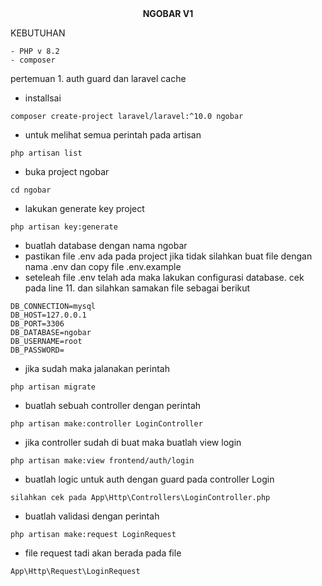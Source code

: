 <center><b>NGOBAR V1</b></center>

KEBUTUHAN
```
- PHP v 8.2
- composer
```

pertemuan 1. 
auth guard dan laravel cache
- installsai
```
composer create-project laravel/laravel:^10.0 ngobar
```
- untuk melihat semua perintah pada artisan
```
php artisan list
```
- buka project ngobar
```
cd ngobar
```
- lakukan generate key project
```
php artisan key:generate
```

- buatlah database dengan nama ngobar
- pastikan file .env ada pada project jika tidak silahkan buat file dengan nama .env dan copy file .env.example
- seteleah file .env telah ada maka lakukan configurasi database. cek pada line 11. dan silahkan samakan file sebagai berikut
```
DB_CONNECTION=mysql
DB_HOST=127.0.0.1
DB_PORT=3306
DB_DATABASE=ngobar
DB_USERNAME=root
DB_PASSWORD=
```
- jika sudah maka jalanakan perintah
```
php artisan migrate
```
- buatlah sebuah controller dengan perintah
```
php artisan make:controller LoginController
```
- jika controller sudah di buat maka buatlah view login
```
php artisan make:view frontend/auth/login
```
- buatlah logic untuk auth dengan guard pada controller Login
```
silahkan cek pada App\Http\Controllers\LoginController.php
```
- buatlah validasi dengan perintah
```
php artisan make:request LoginRequest
```
- file request tadi akan berada pada file
```
App\Http\Request\LoginRequest
```
